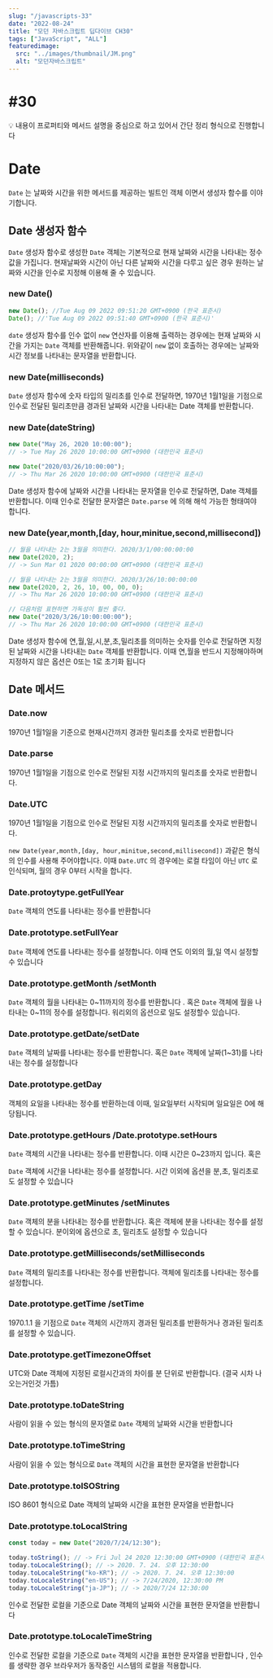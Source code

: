 ```yaml
---
slug: "/javascripts-33"
date: "2022-08-24"
title: "모던 자바스크립트 딥다이브 CH30"
tags: ["JavaScript", "ALL"]
featuredimage:
  src: "../images/thumbnail/JM.png"
  alt: "모던자바스크립트"
---
```


# #30

<aside>
💡  내용이 프로퍼티와 메서드 설명을 중심으로 하고 있어서 간단 정리 형식으로 진행합니다

</aside>

# Date

`Date` 는 날짜와 시간을 위한 메서드를 제공하는 빌트인 객체 이면서 생성자 함수를 이야기합니다.

## Date 생성자 함수

`Date` 생성자 함수로 생성한 `Date` 객체는 기본적으로 현재 날짜와 시간을 나타내는 정수 값을 가집니다. 현재날짜와 시간이 아닌 다른 날짜와 시간을 다루고 싶은 경우 원하는 날짜와 시간을 인수로 지정해 이용해 줄 수 있습니다.

### new Date()

```javaScript
new Date(); //Tue Aug 09 2022 09:51:20 GMT+0900 (한국 표준시)
Date(); //'Tue Aug 09 2022 09:51:40 GMT+0900 (한국 표준시)'
```

`date` 생성자 함수를 인수 없이 `new` 연산자를 이용해 출력하는 경우에는 현재 날짜와 시간을 가지는 `Date` 객체를 반환해줍니다. 위와같이 `new` 없이 호출하는 경우에는 날짜와 시간 정보를 나타내는 문자열을 반환합니다.

### new Date(milliseconds)

`Date` 생성자 함수에 숫자 타입의 밀리초를 인수로 전달하면, 1970년 1월1일을 기점으로 인수로 전달된 밀리초만큼 경과된 날짜와 시간을 나타내는 Date 객체를 반환합니다.

### new Date(dateString)

```javaScript
new Date("May 26, 2020 10:00:00");
// -> Tue May 26 2020 10:00:00 GMT+0900 (대한민국 표준시)

new Date("2020/03/26/10:00:00");
// -> Thu Mar 26 2020 10:00:00 GMT+0900 (대한민국 표준시)
```

Date 생성자 함수에 날짜와 시간을 나타내는 문자열을 인수로 전달하면, Date 객체를 반환합니다. 이때 인수로 전달한 문자열은 `Date.parse` 에 의해 해석 가능한 형태여야 합니다.

### new Date(year,month,[day, hour,minitue,second,millisecond])

```javaScript
// 월을 나타내는 2는 3월을 의미한다. 2020/3/1/00:00:00:00
new Date(2020, 2);
// -> Sun Mar 01 2020 00:00:00 GMT+0900 (대한민국 표준시)

// 월을 나타내는 2는 3월을 의미한다. 2020/3/26/10:00:00:00
new Date(2020, 2, 26, 10, 00, 00, 0);
// -> Thu Mar 26 2020 10:00:00 GMT+0900 (대한민국 표준시)

// 다음처럼 표현하면 가독성이 훨씬 좋다.
new Date("2020/3/26/10:00:00:00");
// -> Thu Mar 26 2020 10:00:00 GMT+0900 (대한민국 표준시)
```

Date 생성자 함수에 연,월,일,시,분,초,밀리초를 의미하는 숫자를 인수로 전달하면 지정된 날짜와 시간을 나타내는 `Date` 객체를 반환합니다. 이때 연,월을 반드시 지정해야하며 지정하지 않은 옵션은 0또는 1로 초기화 됩니다

## Date 메서드

### Date.now

1970년 1월1일을 기준으로 현재시간까지 경과한 밀리초를 숫자로 반환합니다

### Date.parse

1970년 1월1일을 기점으로 인수로 전달된 지정 시간까지의 밀리초를 숫자로 반환합니다.

### Date.UTC

1970년 1월1일을 기점으로 인수로 전달된 지정 시간까지의 밀리초를 숫자로 반환합니다.

`new Date(year,month,[day, hour,minitue,second,millisecond])` 과같은 형식의 인수를 사용해 주어야합니다. 이때 `Date.UTC` 의 경우에는 로컬 타임이 아닌 `UTC` 로 인식되며, 월의 경우 0부터 시작을 합니다.

### Date.protoytype.getFullYear

`Date` 객체의 연도를 나타내는 정수를 반환합니다

### Date.prototype.setFullYear

`Date` 객체에 연도를 나타내는 정수를 설정합니다. 이때 연도 이외의 월,일 역시 설정할 수 있습니다

### Date.prototype.getMonth /setMonth

`Date` 객체의 월을 나타내는 0~11까지의 정수를 반환합니다 . 혹은 `Date` 객체에 월을 나타내는 0~11의 정수를 설정합니다. 워리외의 옵션으로 일도 설정할수 있습니다.

### Date.prototype.getDate/setDate

`Date` 객체의 날짜를 나타내는 정수를 반환합니다. 혹은 `Date` 객체에 날짜(1~31)를 나타내는 정수를 설정합니다

### Date.prototype.getDay

객체의 요일을 나타내는 정수를 반환하는데 이때, 일요일부터 시작되며 일요일은 0에 해당됩니다.

### Date.prototype.getHours /Date.prototype.setHours

`Date` 객체의 시간을 나타내는 정수를 반환합니다. 이때 시간은 0~23까지 입니다. 혹은

`Date` 객체에 시간을 나타내는 정수를 설정합니다. 시간 이외에 옵션을 분,초, 밀리초로도 설정할 수 있습니다

### Date.prototype.getMinutes /setMinutes

`Date` 객체의 분을 나타내는 정수를 반환합니다. 혹은 객체에 분을 나타내는 정수를 설정할 수 있습니다. 분이외에 옵션으로 초, 밀리초도 설정할 수 있습니다

### Date.prototype.getMilliseconds/setMilliseconds

`Date` 객체의 밀리초를 나타내는 정수를 반환합니다. 객체에 밀리초를 나타내는 정수를 설정합니다.

### Date.prototype.getTime /setTime

1970.1.1 을 기점으로 `Date` 객체의 시간까지 경과된 밀리초를 반환하거나 경과된 밀리초를 설정할 수 있습니다.

### Date.prototype.getTimezoneOffset

UTC와 Date 객체에 지정된 로컬시간과의 차이를 분 단위로 반환합니다. (결국 시차 나오는거인것 가틈)

### Date.prototype.toDateString

사람이 읽을 수 있는 형식의 문자열로 `Date` 객체의 날짜와 시간을 반환합니다

### Date.prototype.toTimeString

사람이 읽을 수 있는 형식으로 `Date` 객체의 시간을 표현한 문자열을 반환합니다

### Date.prototype.toISOString

ISO 8601 형식으로 Date 객체의 날짜와 시간을 표현한 문자열을 반환합니다

### Date.prototype.toLocalString

```javaScript
const today = new Date("2020/7/24/12:30");

today.toString(); // -> Fri Jul 24 2020 12:30:00 GMT+0900 (대한민국 표준시)
today.toLocaleString(); // -> 2020. 7. 24. 오후 12:30:00
today.toLocaleString("ko-KR"); // -> 2020. 7. 24. 오후 12:30:00
today.toLocaleString("en-US"); // -> 7/24/2020, 12:30:00 PM
today.toLocaleString("ja-JP"); // -> 2020/7/24 12:30:00
```

인수로 전달한 로컬을 기준으로 Date 객체의 날짜와 시간을 표현한 문자열을 반환합니다

### Date.prototype.toLocaleTimeString

인수로 전달한 로컬을 기준으로 `Date` 객체의 시간을 표현한 문자열을 반환합니다 , 인수를 생략한 경우 브라우저가 동작중인 시스템의 로컬을 적용합니다.

